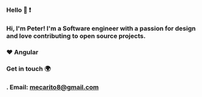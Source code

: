 ### Hello :punch: :exclamation:
### Hi, I'm Peter! I'm a Software engineer with a passion for design and love contributing to open source projects.
### :heart: Angular

### Get in touch :earth_africa:
###   . Email: mecarito8@gmail.com

<!--
**mecarito/mecarito** is a ✨ _special_ ✨ repository because its `README.md` (this file) appears on your GitHub profile.

Here are some ideas to get you started:

### 🔭 I’m currently working on ...
- 🌱 I’m currently learning ...
- 👯 I’m looking to collaborate on ...
- 🤔 I’m looking for help with ...
- 💬 Ask me about ...
- 📫 How to reach me: ...
- 😄 Pronouns: ...
- ⚡ Fun fact: ...
-->
